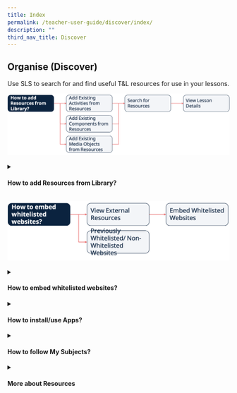```yaml
---
title: Index
permalink: /teacher-user-guide/discover/index/
description: ""
third_nav_title: Discover
---
```

## Organise (Discover)
Use SLS to search for and find useful T&amp;L resources for use in your lessons.

![](/images/2Teacher/Flow-Discover.png)

<details><summary><h4>How to add Resources from Library?</h4></summary>
	
* <a href="/teacher-user-guide/organise-discover/addexistingactivities/" target="_blank">Add Existing Activities from Resources</a>
* <a href="/teacher-user-guide/organise-discover/addexisting/" target="_blank">Add Existing Components Resources</a>
* <a href="#" target="_blank">Add Existing Media Objects from Resources</a>
</details>

![](/images/2Teacher/Flow-Discover1.png)
<details><summary><h4>How to embed whitelisted websites?</h4></summary>
<ul>
  <li><a href="/teacher-user-guide/organise-discover/viewexternal/" target="_blank">View External Resources</a></li>
  <li><a target="_blank" href="/teacher-user-guide/organise-discover/embedwhitelisted/">Embed Whitelisted Websites</a></li>
  <li><a target="_blank" href="/teacher-user-guide/discover/whitelistedwebsites/">Previously Whitelisted &amp; Non-Whitelisted Websites</a></li>
</ul>
</details>

<details>
 <summary><h4>How to install/use Apps?</h4></summary>

<ul>
  <li><a target="_blank" href="/teacher-user-guide/discover/moelibrary">About the MOE Library</a></li>
  <li><a target="_blank" href="/teacher-user-guide/discover/communitygallery/">About the Community Gallery</a></li>
  <li><a target="_blank" href="/teacher-user-guide/organise-discover/searchresources/">Search for Resources</a></li>
  <li><a target="_blank" href="/teacher-user-guide/organise-discover/leavereviews/">Leave Reviews</a></li>
  <li><a target="_blank" href="/teacher-user-guide/organise-discover/makecopy/">Make a Copy of a Lesson</a></li>
  <li><a target="_blank" href="/teacher-user-guide/organise-discover/viewlesson/">View Lesson Details</a></li>
  <li><a target="_blank" href="/teacher-user-guide/organise-discover/viewprint/">View Print-Friendly Worksheet</a></li>
</ul>
</details>
	
	
<details><summary><h4>How to follow My Subjects?</h4></summary>
	
<ul>
<li><a href="/teacher-user-guide/discover/aboutsubjects/" target="_blank">About My Subjects</a></li>
<li><a target="_blank" href="/teacher-user-guide/discover/followsubjects/">Follow &amp; Unfollow Subjects</a></li>
</ul>
</details>

<details><summary><h4>More about Resources</h4></summary>
	
<ul>
<li><a href="/teacher-user-guide/discover/aboutsubjects/" target="_blank">About My Subjects</a></li>
<li><a target="_blank" href="/teacher-user-guide/discover/followsubjects/">Follow &amp; Unfollow Subjects</a></li>
</ul>
</details>